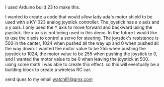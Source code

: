 I used Arduino build 23 to make this.

I wanted to create a code that would allow lady ada's motor shield to be used with a KY-023 analog joystick controller. 
The joystick has a x axis and a y axis. I only used the Y axis to move forward and backward using the joystick. 
the x axis is not being used in this demo. In the future I would like to use the x axis to control a servo for steering. 
The joystick's resistance is 500 in the center, 1024 when pushed all the way up and 0 when pushed all the way down.
I wanted the motor value to be 255 when pushing the joystick to 1024, the motor value to be 255 when pushing the joystick to 0, and I wanted the motor value to be 0 when leaving the joystick at 500.   
using some math i was able to create this effect. 
so this will eventually be a building block to create a wireless RC car. 

send ques to my email
watch81@gmx.com
